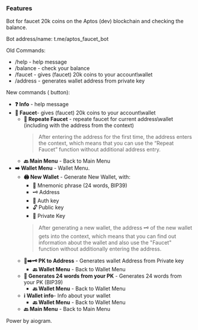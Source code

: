 ### Features

Bot for faucet 20k coins on the Aptos (dev) blockchain and checking the balance.

Bot address/name:
t.me/aptos_faucet_bot

Old Commands:
 - /help - help message
 - /balance - check your balance
 - /faucet - gives (faucet) 20k coins to your account\wallet
 - /address - generates wallet address from private key

New commands ( button):
 + **❓ Info** - help message
 + **🚰 Faucet**- gives (faucet) 20k coins to your account\wallet
    * **🚰 Repeate Faucet** - repeate faucet for current address\wallet (including with the address from the context)
        > After entering the address for the first time, the address enters the context, which means that you can use the “Repeat Faucet” function without additional address entry.
    * **🔙 Main Menu** - Back to Main Menu
 + **➡️ Wallet Menu** - Wallet Menu.
    *  **🖨 New Wallet** - Generate New Wallet, with:
        * 📝 Mnemonic phrase (24 words, BIP39)
        * 🗝 Address
        * 🔑 Auth key
        * 🔓 Public key
        * 🔐 Private Key
        > After generating a new wallet, the address 🗝 of the new wallet gets into the context, which means that you can find out information about the wallet and also use the "Faucet" function without additionally entering the address.
    * **🔐➡️🗝 PK to Address** - Generates wallet Address from Private key
        * **🔙 Wallet Menu** - Back to Wallet Menu
    * **📝 Generates 24 words from your PK** - Generates 24 words from your PK (BIP39)
        * **🔙 Wallet Menu** - Back to Wallet Menu
    * **ℹ️ Wallet info**- Info about your wallet
        * **🔙 Wallet Menu** - Back to Wallet Menu
    * **🔙 Main Menu** - Back to Main Menu


Power by aiogram.